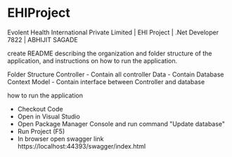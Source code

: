 # EHIProject
Evolent Health International Private Limited | EHI Project | .Net Developer 7822 | ABHIJIT SAGADE

create README describing the organization 
and folder structure of the application, 
and instructions on how to run the application. 

Folder Structure
Controller - Contain all controller
Data - Contain Database Context
Model - Contain interface between Controller and database

how to run the application
- Checkout Code
- Open in Visual Studio
- Open Package Manager Console and run command "Update database"
- Run Project (F5)
- In browser open swagger link
  https://localhost:44393/swagger/index.html